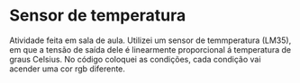 # Sensor de temperatura
  
  Atividade feita em sala de aula. Utilizei um sensor de temmperatura (LM35), em que a tensão de saída dele é linearmente proporcional á temperatura de graus Celsius. No código coloquei as condições, cada condição vai acender uma cor rgb diferente. 
